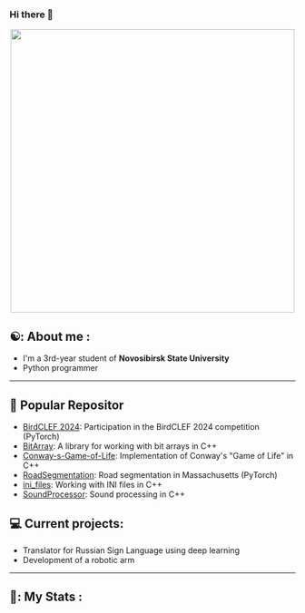 ### Hi there 👋

<div id="header" align="center">
  <img src="https://github.com/AtomJ2/AtomJ2/assets/42699170/9b5bab01-de2e-4fdc-9ca7-2dfeb1accdd1" width="500"/>
</div>

## ☯️: About me :
- I'm a 3rd-year student of **Novosibirsk State University**
- Python programmer

---

## 💼 Popular Repositor
- [BirdCLEF 2024](https://github.com/AtomJ2/BirdCLEF): Participation in the BirdCLEF 2024 competition (PyTorch)
- [BitArray](https://github.com/AtomJ2/BitArray): A library for working with bit arrays in C++
- [Conway-s-Game-of-Life](https://github.com/AtomJ2/Conway-s-Game-of-Life): Implementation of Conway's "Game of Life" in C++
- [RoadSegmentation](https://github.com/AtomJ2/RoadSegmentation): Road segmentation in Massachusetts (PyTorch)
- [ini_files](https://github.com/AtomJ2/ini_files): Working with INI files in C++
- [SoundProcessor](https://github.com/AtomJ2/SoundProcessor): Sound processing in C++

## 💻 Current projects:
- Translator for Russian Sign Language using deep learning
- Development of a robotic arm

---

## 👾: My Stats :
<div id="stat" align="center">
    <img src="https://github-profile-summary-cards.vercel.app/api/cards/profile-details?username=AtomJ2&theme=jolly" alt=""/>
    <img src="https://github-profile-summary-cards.vercel.app/api/cards/most-commit-language?username=AtomJ2&theme=jolly" alt=""/>
     <img src="https://github-profile-summary-cards.vercel.app/api/cards/stats?username=AtomJ2&theme=jolly" alt=""/>
</div>

